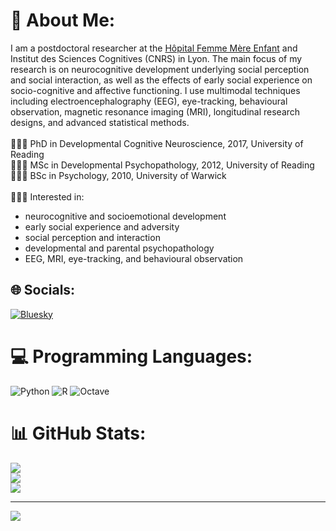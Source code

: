 # 💫 About Me:
I am a postdoctoral researcher at the [Hôpital Femme Mère Enfant](https://www.chu-lyon.fr/hopital-femme-mere-enfant) and Institut des Sciences Cognitives (CNRS) in Lyon. The main focus of my research is on neurocognitive development underlying social perception and social interaction, as well as the effects of early social experience on socio-cognitive and affective functioning. I use multimodal techniques including electroencephalography (EEG), eye-tracking, behavioural observation, magnetic resonance imaging (MRI), longitudinal research designs, and advanced statistical methods.<br><br>
👩🏻‍🎓 PhD in Developmental Cognitive Neuroscience, 2017, University of Reading<br/>
👩🏻‍🎓 MSc in Developmental Psychopathology, 2012, University of Reading<br/>
👩🏻‍🎓 BSc in Psychology, 2010, University of Warwick<br/><br>
👩🏻‍💻 Interested in:<br>
* neurocognitive and socioemotional development<br>
* early social experience and adversity<br>
* social perception and interaction<br>
* developmental and parental psychopathology<br>
* EEG, MRI, eye-tracking, and behavioural observation<br/>


## 🌐 Socials:
[![Bluesky](https://img.shields.io/badge/bluesky-0285FF?style=for-the-badge&logo=bluesky&logoColor=%23FFFFFF)](https://bsky.app/profile/hollyrayson.bsky.social) 

# 💻 Programming Languages:
![Python](https://img.shields.io/badge/python-3670A0?style=for-the-badge&logo=python&logoColor=ffdd54) ![R](https://img.shields.io/badge/r-%23276DC3.svg?style=for-the-badge&logo=r&logoColor=white) ![Octave](https://img.shields.io/badge/OCTAVE-darkblue?style=for-the-badge&logo=octave&logoColor=fcd683)
# 📊 GitHub Stats:
![](https://github-readme-stats.vercel.app/api?username=hrayson&theme=dark&hide_border=false&include_all_commits=false&count_private=false)<br/>
![](https://nirzak-streak-stats.vercel.app/?user=hrayson&theme=dark&hide_border=false)<br/>
![](https://github-readme-stats.vercel.app/api/top-langs/?username=hrayson&theme=dark&hide_border=false&include_all_commits=false&count_private=false&layout=compact)

---
[![](https://visitcount.itsvg.in/api?id=hrayson&icon=0&color=0)](https://visitcount.itsvg.in)
